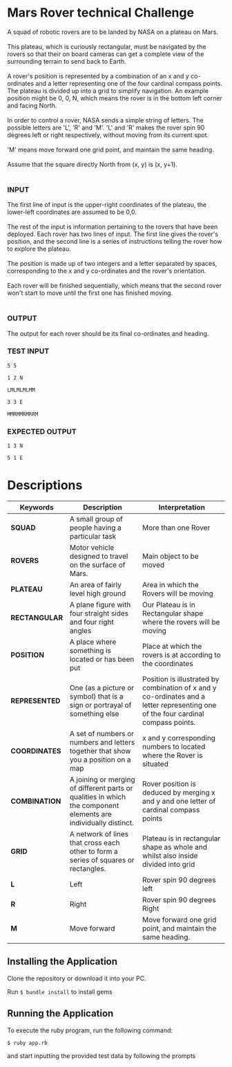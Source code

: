 # Mars Rover technical Challenge
A squad of robotic rovers are to be landed by NASA on a plateau on Mars.<br><br>
This plateau, which is curiously rectangular, must be navigated by the rovers so that their on board cameras can get a complete view of the surrounding terrain to send back to Earth.<br><br>
A rover's position is represented by a combination of an x and y co-ordinates and a letter representing one of the four cardinal compass points. The plateau is divided up into a grid to simplify navigation. An example position might be 0, 0, N, which means the rover is in the bottom left corner and facing North.<br><br>
In order to control a rover, NASA sends a simple string of letters. The possible letters are 'L', 'R' and 'M'. 'L' and 'R' makes the rover spin 90 degrees left or right respectively, without moving from its current spot.<br><br>
'M' means move forward one grid point, and maintain the same heading.<br><br>
Assume that the square directly North from (x, y) is (x, y+1).<br><br>

### INPUT
The first line of input is the upper-right coordinates of the plateau, the lower-left coordinates are assumed to be 0,0.<br><br>
The rest of the input is information pertaining to the rovers that have been deployed. Each rover has two lines of input. The first line gives the rover's position, and the second line is a series of instructions telling the rover how to explore the plateau.<br><br>
The position is made up of two integers and a letter separated by spaces, corresponding to the x and y co-ordinates and the rover's orientation.<br><br>
Each rover will be finished sequentially, which means that the second rover won't start to move until the first one has finished moving.<br><br>

### OUTPUT
The output for each rover should be its final co-ordinates and heading.

### TEST INPUT
```
5 5

1 2 N

LMLMLMLMM

3 3 E

MMRMMRMRRM 
```
### EXPECTED OUTPUT
```
1 3 N

5 1 E
```

# Descriptions
Keywords      | Description                                                                                                     | Interpretation
------------- |-----------------------------------------------------------------------------------------------------------------| ----------------
**SQUAD**        | A small group of people having a particular task                                                                | More than one Rover 
**ROVERS**  | Motor vehicle designed to travel on the surface of Mars.                                                        | Main object to be moved
**PLATEAU** | An area of fairly level high ground                                                                             | Area in which the Rovers will be moving
**RECTANGULAR** | A plane figure with four straight sides and four right angles                                                   | Our Plateau is in Rectangular shape where the rovers will be moving
**POSITION** | A place where  something is located or has been put                                                             | Place at which the rovers is at according to the coordinates
**REPRESENTED** | One (as a picture or symbol) that is a sign or portrayal of something else                                      | Position is illustrated by combination of x and y co-ordinates and a letter representing one of the four cardinal compass points.
**COORDINATES** | A set of numbers or numbers and letters together that show you a position on a map                              | x and y corresponding numbers to located where the Rover is situated 
**COMBINATION** | A joining or merging of different parts or qualities in which the component elements are individually distinct. | Rover position is deduced by merging x and y and one letter of cardinal compass points
**GRID** | A network of lines that cross each other to form a series of squares or rectangles.                             | Plateau is in rectangular shape as whole and whilst also inside divided into grid
**L** | Left                                                                                                            |  Rover spin 90 degrees left
**R** | Right                                                                                                           |  Rover spin 90 degrees Right 
**M** | Move forward                                                                                                    |  Move forward one grid point, and maintain the same heading.


## Installing the Application

Clone the repository or download it into your PC.

Run `$ bundle install` to install gems

## Running the Application


To execute the ruby program, run the following command:

`$ ruby app.rb `

and start inputting the provided test data by following the prompts
